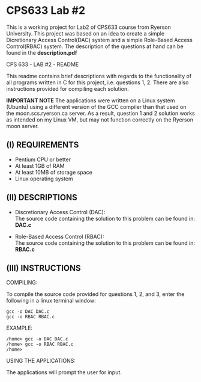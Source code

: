 CPS633 Lab #2
======

This is a working project for Lab2 of CPS633 course from Ryerson University.
This project was based on an idea to create a simple Dicretionary Access Control(DAC) system and a simple Role-Based Access Control(RBAC) system. The description of the questions at hand can be found in the **description.pdf**

CPS 633 - LAB #2 - README



This readme contains brief descriptions with regards to the functionality of all programs written in C for this project, i.e. questions 1, 2. There are also instructions provided for compiling each solution.

**IMPORTANT NOTE** The applications were written on a Linux system (Ubuntu) using a different version of the GCC compiler than that used on the moon.scs.ryerson.ca server. As a result, question 1 and 2 solution works as intended on my Linux VM, but may not function correctly on the Ryerson moon server.



(I)			REQUIREMENTS
-------------
- Pentium CPU or better
- At least 1GB of RAM
- At least 10MB of storage space
- Linux operating system

(II)			DESCRIPTIONS
-------------
- Discretionary Access Control (DAC):  
The source code containing the solution to this problem can be found in: 
**DAC.c**

- Role-Based Access Control (RBAC):  
The source code containing the solution to this problem can be found in: 
**RBAC.c**

(III)			INSTRUCTIONS
-------------
COMPILING:

To compile the source code provided for questions 1, 2, and 3, enter the following in a linux terminal window:

	gcc -o DAC DAC.c
	gcc -o RBAC RBAC.c

EXAMPLE:

	/home> gcc -o DAC DAC.c
	/home> gcc -o RBAC RBAC.c
	/home> 




USING THE APPLICATIONS:

The applications will prompt the user for input.
